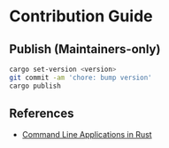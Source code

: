 # Contribution Guide

## Publish (Maintainers-only)

```bash
cargo set-version <version>
git commit -am 'chore: bump version'
cargo publish
```

## References

- [Command Line Applications in Rust](https://rust-cli.github.io/book/)
